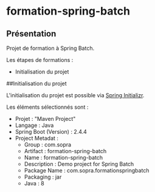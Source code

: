 # formation-spring-batch

## Présentation

Projet de formation à Spring Batch.

Les étapes de formations :
 - Initialisation du projet

##Initialisation du projet 

L'initialisation du projet est possible via [Spring Initializr](https://start.spring.io/).

Les éléments sélectionnés sont :
- Projet : "Maven Project"
- Langage : Java
- Spring Boot (Version) : 2.4.4 
- Project Metadat :
  - Group : com.sopra
  - Artifact : formation-spring-batch
  - Name : formation-spring-batch
  - Description : Demo project for Spring Batch
  - Package Name : com.sopra.formationspringbatch
  - Packaging : jar
  - Java : 8
  